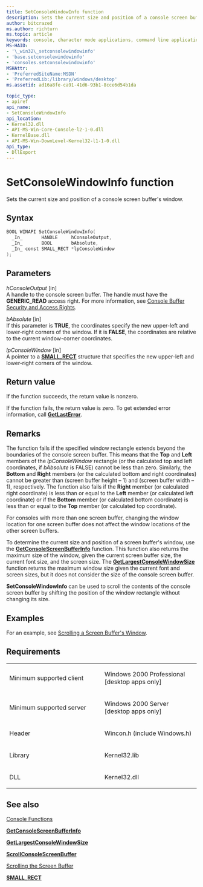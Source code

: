 ```yaml
---
title: SetConsoleWindowInfo function
description: Sets the current size and position of a console screen buffer's window.
author: bitcrazed
ms.author: richturn
ms.topic: article
keywords: console, character mode applications, command line applications, terminal applications, console api
MS-HAID:
- '\_win32\_setconsolewindowinfo'
- 'base.setconsolewindowinfo'
- 'consoles.setconsolewindowinfo'
MSHAttr:
- 'PreferredSiteName:MSDN'
- 'PreferredLib:/library/windows/desktop'
ms.assetid: ad16a8fe-ca91-41d6-93b1-8cce6d54b1da

topic_type:
- apiref
api_name:
- SetConsoleWindowInfo
api_location:
- Kernel32.dll
- API-MS-Win-Core-Console-l2-1-0.dll
- KernelBase.dll
- API-MS-Win-DownLevel-Kernel32-l1-1-0.dll
api_type:
- DllExport
---
```


# SetConsoleWindowInfo function


Sets the current size and position of a console screen buffer's window.

Syntax
------

```C
BOOL WINAPI SetConsoleWindowInfo(
  _In_       HANDLE     hConsoleOutput,
  _In_       BOOL       bAbsolute,
  _In_ const SMALL_RECT *lpConsoleWindow
);
```

Parameters
----------

*hConsoleOutput* \[in\]  
A handle to the console screen buffer. The handle must have the **GENERIC\_READ** access right. For more information, see [Console Buffer Security and Access Rights](console-buffer-security-and-access-rights.md).

*bAbsolute* \[in\]  
If this parameter is **TRUE**, the coordinates specify the new upper-left and lower-right corners of the window. If it is **FALSE**, the coordinates are relative to the current window-corner coordinates.

*lpConsoleWindow* \[in\]  
A pointer to a [**SMALL\_RECT**](small-rect-str.md) structure that specifies the new upper-left and lower-right corners of the window.

Return value
------------

If the function succeeds, the return value is nonzero.

If the function fails, the return value is zero. To get extended error information, call [**GetLastError**](https://msdn.microsoft.com/library/windows/desktop/ms679360).

Remarks
-------

The function fails if the specified window rectangle extends beyond the boundaries of the console screen buffer. This means that the **Top** and **Left** members of the *lpConsoleWindow* rectangle (or the calculated top and left coordinates, if *bAbsolute* is FALSE) cannot be less than zero. Similarly, the **Bottom** and **Right** members (or the calculated bottom and right coordinates) cannot be greater than (screen buffer height – 1) and (screen buffer width – 1), respectively. The function also fails if the **Right** member (or calculated right coordinate) is less than or equal to the **Left** member (or calculated left coordinate) or if the **Bottom** member (or calculated bottom coordinate) is less than or equal to the **Top** member (or calculated top coordinate).

For consoles with more than one screen buffer, changing the window location for one screen buffer does not affect the window locations of the other screen buffers.

To determine the current size and position of a screen buffer's window, use the [**GetConsoleScreenBufferInfo**](getconsolescreenbufferinfo.md) function. This function also returns the maximum size of the window, given the current screen buffer size, the current font size, and the screen size. The [**GetLargestConsoleWindowSize**](getlargestconsolewindowsize.md) function returns the maximum window size given the current font and screen sizes, but it does not consider the size of the console screen buffer.

**SetConsoleWindowInfo** can be used to scroll the contents of the console screen buffer by shifting the position of the window rectangle without changing its size.

Examples
--------

For an example, see [Scrolling a Screen Buffer's Window](scrolling-a-screen-buffer-s-window.md).

Requirements
------------

<table>
<colgroup>
<col width="50%" />
<col width="50%" />
</colgroup>
<tbody>
<tr class="odd">
<td><p>Minimum supported client</p></td>
<td><p>Windows 2000 Professional [desktop apps only]</p></td>
</tr>
<tr class="even">
<td><p>Minimum supported server</p></td>
<td><p>Windows 2000 Server [desktop apps only]</p></td>
</tr>
<tr class="odd">
<td><p>Header</p></td>
<td>Wincon.h (include Windows.h)</td>
</tr>
<tr class="even">
<td><p>Library</p></td>
<td>Kernel32.lib</td>
</tr>
<tr class="odd">
<td><p>DLL</p></td>
<td>Kernel32.dll</td>
</tr>
<tr class="even">
</tr>
<tr class="odd">
</tr>
<tr class="even">
</tr>
</tbody>
</table>

## <span id="see_also"></span>See also


[Console Functions](console-functions.md)

[**GetConsoleScreenBufferInfo**](getconsolescreenbufferinfo.md)

[**GetLargestConsoleWindowSize**](getlargestconsolewindowsize.md)

[**ScrollConsoleScreenBuffer**](scrollconsolescreenbuffer.md)

[Scrolling the Screen Buffer](scrolling-the-screen-buffer.md)

[**SMALL\_RECT**](small-rect-str.md)

 

 




